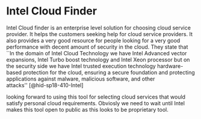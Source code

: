 Intel Cloud Finder
==================

Intel Cloud finder is an enterprise level solution for choosing cloud
service provider. It helps the customers seeking help for cloud service
providers. It also provides a very good resource for people looking for
a very good performance with decent amount of security in the cloud.
They state that ``In the domain of Intel Cloud Technology we have Intel
Advanced vector expansions, Intel Turbo boost technology and Intel Xeon
processor but on the security side we have Intel trusted execution
technology hardware-based protection for the cloud, ensuring a secure
foundation and protecting applications against malware, malicious
software, and other attacks'' [@hid-sp18-410-Intel]

looking forward to using this tool for selecting cloud services that
would satisfy personal cloud requirements. Obviosly we need to wait
until Intel makes this tool open to public as this looks to be
proprietary tool.
